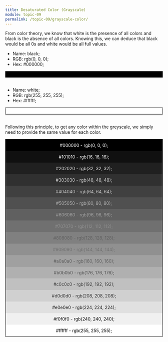 ```yaml
---
title: Desaturated Color (Grayscale)
module: topic-09
permalink: /topic-09/grayscale-color/
---
```


<div class="divider-heading"></div>

From color theory, we know that white is the presence of all colors and black is the absence of all colors. Knowing this, we can deduce that black would be all 0s and white would be all full values.

- Name: black;
- RGB: rgb(0, 0, 0);
- Hex: #000000;

<div width="50%" height="20px"
    style="background-color:rgb(0, 0, 0);padding:10px;">
</div>

<br />

- Name: white;
- RGB: rgb(255, 255, 255);
- Hex: #ffffff;

<div width="50%" height="20px"
    style="background-color:#ffffff;border-style:solid;border-width:1px;border-color:#000;padding:10px;">
</div>

<br />

Following this principle, to get any color within the greyscale, we simply need to provide the same value for each color.

<div style="border-style:solid;border-width:1px;border-color:#000;text-align:center;">
  <div width="50%" height="20px"
      style="background-color:#000000;color:#ffffff;padding:10px;">
      #000000 - rgb(0, 0, 0);
  </div>
  <div width="50%" height="20px"
      style="background-color:#101010;color:#f0f0f0;padding:10px;">
      #101010 - rgb(16, 16, 16);
  </div>
  <div width="50%" height="20px"
      style="background-color:#202020;color:#e0e0e0;padding:10px;">
      #202020 - rgb(32, 32, 32);
  </div>
  <div width="50%" height="20px"
      style="background-color:#303030;color:#d0d0d0;padding:10px;">
      #303030 - rgb(48, 48, 48);
  </div>
  <div width="50%" height="20px"
      style="background-color:#404040;color:#c0c0c0;padding:10px;">
      #404040 - rgb(64, 64, 64);
  </div>
  <div width="50%" height="20px"
      style="background-color:#505050;color:#b0b0b0;padding:10px;">
      #505050 - rgb(80, 80, 80);
  </div>
  <div width="50%" height="20px"
      style="background-color:#606060;color:#a0a0a0;padding:10px;">
      #606060 - rgb(96, 96, 96);
  </div>
  <div width="50%" height="20px"
      style="background-color:#707070;color:#909090;padding:10px;">
      #707070 - rgb(112, 112, 112);
  </div>
  <div width="50%" height="20px"
      style="background-color:#808080;color:#606060;padding:10px;">
      #808080 - rgb(128, 128, 128);
  </div>
  <div width="50%" height="20px"
      style="background-color:#909090;color:#707070;padding:10px;">
      #909090 - rgb(144, 144, 144);
  </div>
  <div width="50%" height="20px"
      style="background-color:#a0a0a0;color:#606060;padding:10px;">
      #a0a0a0 - rgb(160, 160, 160);
  </div>
  <div width="50%" height="20px"
      style="background-color:#b0b0b0;color:#505050;padding:10px;">
      #b0b0b0 - rgb(176, 176, 176);
  </div>
  <div width="50%" height="20px"
      style="background-color:#c0c0c0;color:#404040;padding:10px;">
      #c0c0c0 - rgb(192, 192, 192);
  </div>
  <div width="50%" height="20px"
      style="background-color:#d0d0d0;color:#303030;padding:10px;">
      #d0d0d0 - rgb(208, 208, 208);
  </div>
  <div width="50%" height="20px"
      style="background-color:#e0e0e0;color:#202020;padding:10px;">
      #e0e0e0 - rgb(224, 224, 224);
  </div>
  <div width="50%" height="20px"
      style="background-color:#f0f0f0;color:#101010;padding:10px;">
      #f0f0f0 - rgb(240, 240, 240);
  </div>
  <div width="50%" height="20px"
      style="background-color:#ffffff;color:#000000;padding:10px;">
      #ffffff - rgb(255, 255, 255);
  </div>
</div>

<br />
